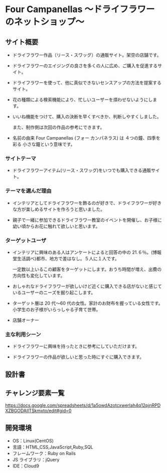 # Four Campanellas 〜ドライフラワーのネットショップ〜

## サイト概要

- ドライフラワー作品（リース・スワッグ）の通販サイト。架空の店舗です。

- ドライフラワーのエイジングの良さを多くの人に広め、ご購入を促進するサイト。

- ドライフラワーを使って、他に真似できないセンスアップの方法を提案するサイト。

- 花の種類による検索機能により、忙しいユーザーを煩わせないようにします。

- いいね機能をつけて、購入の決断を早くすべきか、判断しやすくしました。

  また、制作側は次回の作品の参考にできます。

- 名前の由来 Four Campanellas (フォー カンパネラス) は ４つの鐘、四季を彩る 小さな鐘という意味です。

### サイトテーマ

- ドライフラワーアイテム(リース・スワッグ)をいつでも購入できる通販サイト。

### テーマを選んだ理由

- インテリアとしてドライフラワーを飾るのが好きで、ドライフラワーが好きな方が楽しめるサイトを作ろうと思いました。

- 親子で一緒に参加できるドライフラワー教室のイベントを開催し、お子様に幼い頃からお花に触れて欲しいと思います。

### ターゲットユーザ

- インテリアに興味のある人はアンケートによると回答の中の 21.６％。(博報堂生活調べ)都市、地方で差はなし。５人に１人です。

  一定数以上いるこの顧客をターゲットにします。おうち時間が増え、出費の方向性も変化しています。

- おしゃれなドライフラワーが欲しいけど近くに購入できる店がないと感じているユーザーのニーズを掘り起こします。

- ターゲット層は 20 代〜60 代の女性。家計のお財布を握っている女性です。
  小学生のお子様がいらっしゃる子育て世帯。

- 店舗オーナー

### 主な利用シーン

- ドライフラワーに興味を持ったときに参考にしていただけます。

- ドライフラワーの作品が欲しいと思った時にすぐに購入できます。

## 設計書

## チャレンジ要素一覧

https://docs.google.com/spreadsheets/d/1a5owdAzotcxwerIah4q12pjnRPDXZBGODAIlTSkmxto/edit#gid=0

## 開発環境

- OS：Linux(CentOS)
- 言語：HTML,CSS,JavaScript,Ruby,SQL
- フレームワーク：Ruby on Rails
- JS ライブラリ：jQuery
- IDE：Cloud9
